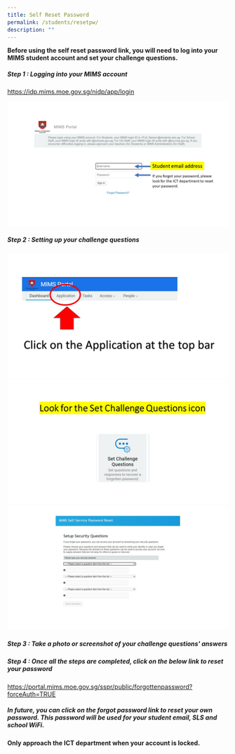 ```yaml
---
title: Self Reset Password
permalink: /students/resetpw/
description: ""
---
```

**Before using the self reset password link, you will need to log into your MIMS student account and set your challenge questions.**

##### Step 1 : Logging into your MIMS account

https://idp.mims.moe.gov.sg/nidp/app/login

![MIMS](/images/spw%20(1).JPG)

##### Step 2 : Setting up your challenge questions
![](/images/spw%20(2).JPG)
![](/images/spw%20(3).JPG)
![](/images/spw%20(4).JPG)
##### Step 3 : Take a photo or screenshot of your challenge questions' answers

##### Step 4 : Once all the steps are completed, click on the below link to reset your password

https://portal.mims.moe.gov.sg/sspr/public/forgottenpassword?forceAuth=TRUE



##### In future, you can click on the forgot password link to reset your own password. This password will be used for your student email, SLS and school WiFi.

#### Only approach the ICT department when your account is locked.